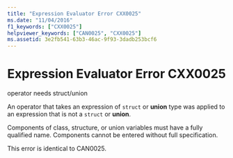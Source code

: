 ```yaml
---
title: "Expression Evaluator Error CXX0025"
ms.date: "11/04/2016"
f1_keywords: ["CXX0025"]
helpviewer_keywords: ["CAN0025", "CXX0025"]
ms.assetid: 3e2fb541-63b3-46ac-9f93-3dadb253bcf6
---
```

# Expression Evaluator Error CXX0025

operator needs struct/union

An operator that takes an expression of `struct` or **union** type was applied to an expression that is not a `struct` or **union**.

Components of class, structure, or union variables must have a fully qualified name. Components cannot be entered without full specification.

This error is identical to CAN0025.